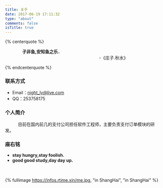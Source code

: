 ```yaml
---
title: 关于
date: 2017-06-19 17:11:32
type: "about"
comments: false
isTitle: true
---
```


{% centerquote %}

　　　　**子非鱼,安知鱼之乐．**      
     　　　　　　　　　　　　　　　　　　　　　　-《庄子.秋水》

{% endcenterquote %}

### 联系方式 ###
- Email：night_ly@live.com
- QQ：253758175


### 个人简介 ###

　　　目前在国内前几的支付公司担任软件工程师，主要负责支付订单模块的研发。

### 座右铭 ###
- **stay hungry,stay foolish.**
- **good good study,day day up.**

　　　
　　
　　　
　　

{% fullimage https://infos.rtime.xin/me.jpg, "in ShangHai", "in ShangHai" %}